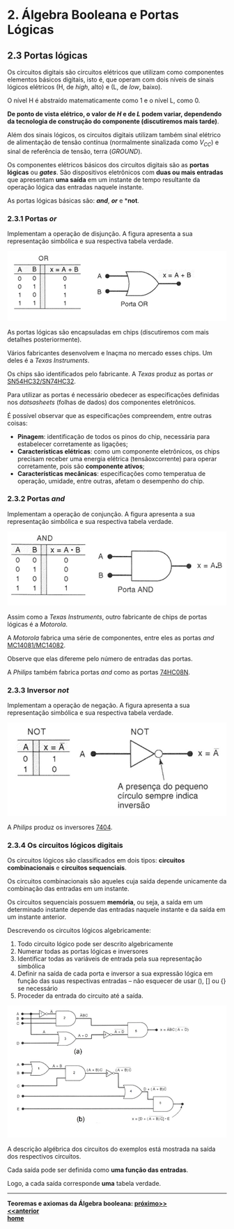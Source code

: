 # 2. Álgebra Booleana e Portas Lógicas

## 2.3 Portas lógicas
Os circuitos digitais são circuitos elétricos que utilizam como componentes elementos básicos digitais, isto é,
que operam com dois níveis de sinais lógicos elétricos (H, de *high*, alto) e (L, de *low*, baixo).   

O nível H é abstraído matematicamente como 1 e o nível L, como 0.  

**De ponto de vista elétrico, o valor de *H* e de *L* podem variar, dependendo da tecnologia de construção do componente (discutiremos mais tarde)**.  

Além dos sinais lógicos, os circuitos digitais utilizam também sinal elétrico de alimentação de tensão contínua (normalmente sinalizada como *V<sub>CC</sub>*) e sinal de referência de tensão, terra  (*GROUND*).  

Os componentes elétricos básicos dos circuitos digitais são as **portas lógicas** ou ***gates***. São dispositivos eletrônicos com **duas ou mais entradas** que apresentam **uma saída** em um instante de tempo resultante da operação lógica das entradas naquele instante.  

As portas lógicas básicas são: ***and***, ***or*** e ***not**.

### 2.3.1 Portas *or*
Implementam a operação de disjunção. A figura apresenta a sua representação simbólica e sua respectiva tabela verdade.

![Tabela verdade e representação da porta *or*](/sisdig_aulas/images_sisdig/or.jpg)

As portas lógicas são encapsuladas em chips (discutiremos com mais detalhes posteriormente).  

Vários fabricantes desenvolvem e lnaçma no mercado esses chips. Um deles é a *Texas Instruments*.  

Os chips são identificados pelo fabricante. A *Texas* produz as portas *or* [SN54HC32/SN74HC32](https://github.com/claytonjasilva/claytonjasilva.github.io/blob/main/sisdig_aulas/SN74HC32N_Texas.pdf).  

Para utilizar as portas é necessário obedecer as especificações definidas nos *datsasheets* (folhas de dados) dos componentes eletrônicos.  

É possível observar que as especificações compreendem, entre outras coisas:  
- **Pinagem**: identificação de todos os pinos do chip, necessária para estabelecer corretamente as ligações;
- **Características elétricas**: como um componente eletrônicos, os chips precisam receber uma energia elétrica (tensãoxcorrente) para operar corretamente, pois são **componente ativos**;
- **Características mecânicas**: especificações como temperatua de operação, umidade, entre outras, afetam o desempenho do chip.

### 2.3.2 Portas *and*
Implementam a operação de conjunção. A figura apresenta a sua representação simbólica e sua respectiva tabela verdade.

![Tabela verdade e representação da porta *and*](/sisdig_aulas/images_sisdig/and.jpg)

Assim como a *Texas Instruments*, outro fabricante de chips de portas lógicas é a *Motorola*.  

A *Motorola* fabrica uma série de componentes, entre eles as portas *and* [MC14081/MC14082](https://github.com/claytonjasilva/claytonjasilva.github.io/blob/main/sisdig_aulas/CD14082BCP_Motorola.pdf).  

Observe que elas difereme pelo número de entradas das portas.

A *Philips* também fabrica portas *and* como as portas [74HC08N](https://github.com/claytonjasilva/claytonjasilva.github.io/blob/main/sisdig_aulas/74HC08N_Philips.pdf).

### 2.3.3 Inversor *not*
Implementam a operação de negação. A figura apresenta a sua representação simbólica e sua respectiva tabela verdade.

![Tabela verdade e representação do inversor *not*](/sisdig_aulas/images_sisdig/not.jpg)

A *Philips* produz os inversores [7404](https://github.com/claytonjasilva/claytonjasilva.github.io/blob/main/sisdig_aulas/SN74HC04_Philips.pdf). 

### 2.3.4 Os circuitos lógicos digitais
Os circuitos lógicos são classificados em dois tipos: **circuitos combinacionais** e **circuitos sequenciais**.  

Os circuitos combinacionais são aqueles cuja saída depende unicamente da combinação das entradas em um instante.  

Os circuitos sequenciais possuem **memória**, ou seja, a saída em um determinado instante depende das entradas naquele instante e da saída em um instante anterior.  

Descrevendo os circuitos lógicos algebricamente:
1. Todo circuito lógico pode ser descrito algebricamente
2. Numerar todas as portas lógicas e inversores
3. Identificar todas as variáveis de entrada pela sua representação simbólica
4. Definir na saída de cada porta e inversor a sua expressão lógica em função das suas respectivas entradas – não esquecer de usar (), [] ou {} se necessário
5. Proceder da entrada do circuito até a saída.

![Exemplo de circuitos combinacionais](/sisdig_aulas/images_sisdig/exemplo_circuitos.jpg)

A descrição algébrica dos circuitos do exemplos está mostrada na saída dos respectivos circuitos.  

Cada saída pode ser definida como **uma função das entradas**.  

Logo, a cada saída corresponde **uma** tabela verdade. 

___
**Teoremas e axiomas da Álgebra booleana: [próximo>>](algebraPortasLogicas2.md)**  
**[<<anterior](algebraPortasLogicas.md)**  
**[home](https://github.com/claytonjasilva/claytonjasilva.github.io/blob/main/sisdig_aulas.md)**  
